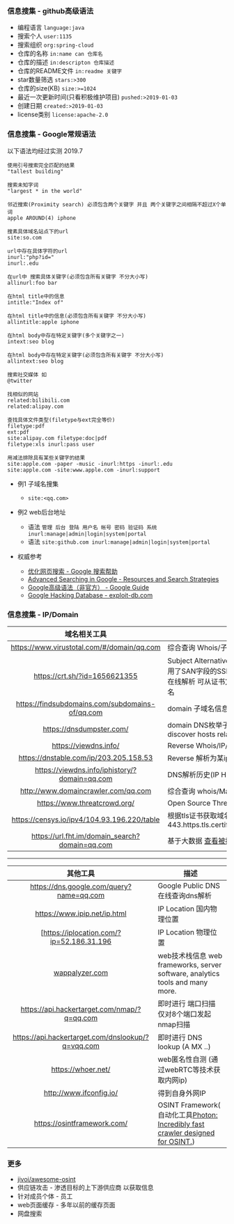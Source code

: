 ### 信息搜集 - github高级语法

* 编程语言 `language:java`
* 搜索个人 `user:1135`
* 搜索组织 `org:spring-cloud`
* 仓库的名称 `in:name can 仓库名`
* 仓库的描述 `in:descripton 仓库描述`
* 仓库的README文件 `in:readme 关键字`
* star数量筛选 `stars:>300`
* 仓库的size(KB) `size:>=1024`
* 最近一次更新时间(只看积极维护项目) `pushed:>2019-01-03`
* 创建日期 `created:>2019-01-03`
* license类别 `license:apache-2.0`

### 信息搜集 - Google常规语法

以下语法均经过实测 2019.7
```
使用引号搜索完全匹配的结果
"tallest building"

搜索未知字词
"largest * in the world"

邻近搜索(Proximity search) 必须包含两个关键字 并且 两个关键字之间相隔不超过X个单词
apple AROUND(4) iphone

搜素具体域名站点下的url
site:so.com

url中存在具体字符的url
inurl:"php?id="
inurl:.edu

在url中 搜索具体关键字(必须包含所有关键字 不分大小写)
allinurl:foo bar

在html title中的信息
intitle:"Index of"

在html title中的信息(必须包含所有关键字 不分大小写)
allintitle:apple iphone

在html body中存在特定关键字(多个关键字之一)
intext:seo blog

在html body中存在特定关键字(必须包含所有关键字 不分大小写)
allintext:seo blog

搜索社交媒体 如
@twitter

找相似的网站
related:bilibili.com
related:alipay.com

查找具体文件类型(filetype与ext完全等价)
filetype:pdf
ext:pdf
site:alipay.com filetype:doc|pdf
filetype:xls inurl:pass user
```

```
用减法排除具有某些关键字的结果
site:apple.com -paper -music -inurl:https -inurl:.edu
site:apple.com -site:www.apple.com -inurl:support
```

* 例1 子域名搜集
  * `site:<qq.com>`
* 例2 web后台地址
  * 语法 `管理 后台 登陆 用户名 帐号 密码 验证码 系统 inurl:manage|admin|login|system|portal`
  * 语法 `site:github.com inurl:manage|admin|login|system|portal`


* 权威参考
  * [优化网页搜索 - Google 搜索帮助](https://support.google.com/websearch/answer/2466433)
  * [Advanced Searching in Google - Resources and Search Strategies](https://sites.google.com/site/resourcesandsearchstrategies/google/advanced-searching-in-google)
  * [Google高级语法（非官方） - Google Guide](http://www.googleguide.com/or_operator.html)
  * [ Google Hacking Database - exploit-db.com](https://www.exploit-db.com/google-hacking-database)


### 信息搜集 - IP/Domain

|域名相关工具|描述|
|:-------------:|-----|
|https://www.virustotal.com/#/domain/qq.com | 综合查询 Whois/子域名/DNS解析历史(支持子域名) |
|https://crt.sh/?id=1656621355 |Subject Alternative Name (SAN) 是SSL标准`x509`中定义的一个扩展(一个使用了SAN字段的SSL证书 能支持多个不同域名的解析). 下载证书文件`.crt`或在线解析 可从证书文件中的`subjectAltName`下的`DNS:`看到该证书支持哪些域名|
|https://findsubdomains.com/subdomains-of/qq.com|domain 子域名信息 Find subdomains online.|
|https://dnsdumpster.com/|domain DNS枚举子域名信息 FREE domain research tool that can discover hosts related to a domain.|
|https://viewdns.info/|Reverse Whois/IP/domain/DNS/MS/NS Lookup.|
|https://dnstable.com/ip/203.205.158.53| Reverse 解析为某ip的诸多域名|
|https://viewdns.info/iphistory/?domain=qq.com|DNS解析历史(IP History) 该网站不支持查询子域名的历史IP|
|http://www.domaincrawler.com/qq.com|综合查询 whois/Mailserver(s)/subdomains|
|https://www.threatcrowd.org/ |Open Source Threat Intelligence. IP/Domain/mail|
|https://censys.io/ipv4/104.93.196.220/table| 根据tls证书获取域名 443.https.tls.certificate.parsed.extensions.subject_alt_name.dns_names|
|https://url.fht.im/domain_search?domain=qq.com| 基于大数据 [查看被搜索引擎收录的URL](https://url.fht.im/url_search?domain=v.qq.com)|

---

|其他工具|描述|
|:-------------:|-----|
|https://dns.google.com/query?name=qq.com|Google Public DNS 在线查询dns解析|
|https://www.ipip.net/ip.html | IP Location 国内物理位置|
[https://iplocation.com/?ip=52.186.31.196|IP Location 物理位置|
|[wappalyzer.com](https://www.wappalyzer.com/) |web技术栈信息 web frameworks, server software, analytics tools and many more. |
|https://api.hackertarget.com/nmap/?q=qq.com| 即时进行 端口扫描 仅对8个端口发起nmap扫描|
|https://api.hackertarget.com/dnslookup/?q=vqq.com|即时进行 DNS lookup (A MX ..)|
|https://whoer.net/ | web匿名性自测 (通过webRTC等技术获取内网ip) |
|http://www.ifconfig.io/ | 得到自身外网IP|
|https://osintframework.com/|OSINT Framework( 自动化工具[Photon: Incredibly fast crawler designed for OSINT.](https://github.com/s0md3v/Photon))|


### 更多

* [jivoi/awesome-osint](https://github.com/jivoi/awesome-osint)
* 供应链攻击 - 渗透目标的上下游供应商 以获取信息
* 针对成员个体 - 员工
* web页面缓存 - 多年以前的缓存页面
* 网盘搜索

